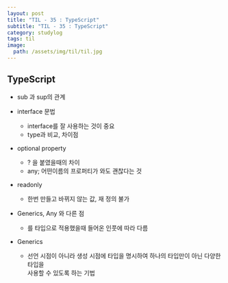 ```yaml
---
layout: post
title: "TIL - 35 : TypeScript"
subtitle: "TIL - 35 : TypeScript"
category: studylog
tags: til
image:
  path: /assets/img/til/til.jpg
---
```


<!-- more -->
## TypeScript

* sub 과 sup의 관계  

* interface 문법  
  * interface를 잘 사용하는 것이 중요  
  * type과 비교, 차이점  

* optional property  
  * ? 을 붙였을때의 차이  
  * any; 어떤이름의 프로퍼티가 와도 괜찮다는 것  

* readonly  
  * 한번 만들고 바뀌지 않는 값, 재 정의 불가  

* Generics, Any 와 다른 점  
  * <T>를 타입으로 적용했을때 들어온 인풋에 따라 다름

* Generics
  * 선언 시점이 아니라 생성 시점에 타입을 명시하여 하나의 타입만이 아닌 다양한 타입을  
  사용할 수 있도록 하는 기법  